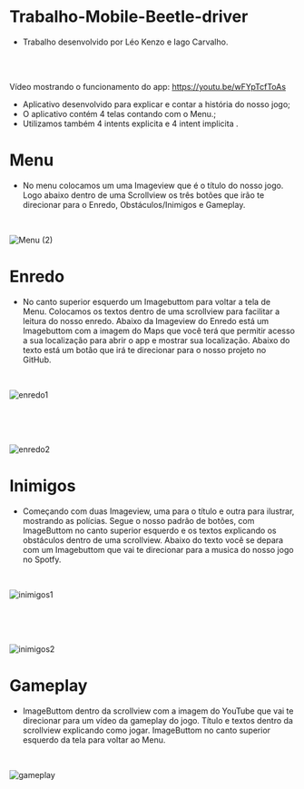 # Trabalho-Mobile-Beetle-driver

- Trabalho desenvolvido por Léo Kenzo e Iago Carvalho.
</br>
</br>

Vídeo mostrando o funcionamento do app: https://youtu.be/wFYpTcfToAs 

- Aplicativo desenvolvido para explicar e contar a história do nosso jogo;
- O aplicativo contém 4 telas contando com o Menu.;
- Utilizamos também 4 intents explicita e 4 intent implicita .

# Menu

- No menu colocamos um uma Imageview que é o título do nosso jogo. Logo abaixo dentro de uma Scrollview os três botões que irão te direcionar para o Enredo, Obstáculos/Inimigos e Gameplay.
</br>

![Menu (2)](https://github.com/IagoICS/Trabalho-Mobile-Beetle-driver/assets/101646035/226c5816-9821-45bd-af2d-023e1109d325)

# Enredo

- No canto superior esquerdo um Imagebuttom para voltar a tela de Menu. Colocamos os textos dentro de uma scrollview para facilitar a leitura do nosso enredo. Abaixo da Imageview do Enredo está um Imagebuttom com a imagem do Maps que você terá que permitir acesso a sua localização para abrir o app e mostrar sua localização. Abaixo do texto está um botão que irá te direcionar para o nosso projeto no GitHub. 
</br>

![enredo1](https://github.com/IagoICS/Trabalho-Mobile-Beetle-driver/assets/101646035/52713f0b-27ae-40ba-893a-8bfb086bade9)

</br>
</br>
</br>

![enredo2](https://github.com/IagoICS/Trabalho-Mobile-Beetle-driver/assets/101646035/71bd7156-6129-4cfe-a3f8-ad0f82c5e695)


# Inimigos

- Começando com duas Imageview, uma para o título e outra para ilustrar, mostrando as polícias. Segue o nosso padrão de botões, com ImageButtom no canto superior esquerdo e os textos explicando os obstáculos dentro de uma scrollview. Abaixo do texto você se depara com um Imagebuttom que vai te direcionar para a musica do nosso jogo no Spotfy.
</br>

![inimigos1](https://github.com/IagoICS/Trabalho-Mobile-Beetle-driver/assets/101646035/da09f836-c53b-44ce-86b5-1af45a74daf8)

</br>
</br>
</br>

![inimigos2](https://github.com/IagoICS/Trabalho-Mobile-Beetle-driver/assets/101646035/b8941ec2-5722-44a7-884f-b11e8f904d22)

# Gameplay

- ImageButtom dentro da scrollview com a imagem do YouTube que vai te direcionar para um vídeo da gameplay do jogo. Título e textos dentro da scrollview explicando como jogar. ImageButtom no canto superior esquerdo da tela para voltar ao Menu.
</br>

![gameplay](https://github.com/IagoICS/Trabalho-Mobile-Beetle-driver/assets/101646035/e2ee8577-9f61-4132-aea1-e5ad600e98b9)




